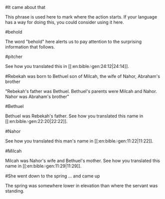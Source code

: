 #It came about that

This phrase is used here to mark where the action starts. If your language has a way for doing this, you could consider using it here.

#behold

The word "behold" here alerts us to pay attention to the surprising information that follows.

#pitcher

See how you translated this in [[:en:bible:notes:gen:24:12|24:14]].

#Rebekah was born to Bethuel son of Milcah, the wife of Nahor, Abraham's brother

"Rebekah's father was Bethuel. Bethuel's parents were Milcah and Nahor. Nahor was Abraham's brother"

#Bethuel

Bethuel was Rebekah's father. See how you translated this name in [[:en:bible:notes:gen:22:20|22:22]].

#Nahor

See how you translated this man's name in [[:en:bible:notes:gen:11:22|11:22]].

#Milcah

Milcah was Nahor's wife and Bethuel's mother. See how you translated this name in [[:en:bible:notes:gen:11:29|11:29]].

#She went down to the spring ... and came up

The spring was somewhere lower in elevation than where the servant was standing.